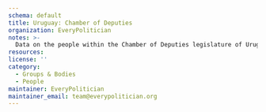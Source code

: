 ```yaml
---
schema: default
title: Uruguay: Chamber of Deputies
organization: EveryPolitician
notes: >-
  Data on the people within the Chamber of Deputies legislature of Uruguay.
resources:
license: ''
category:
  - Groups & Bodies
  - People
maintainer: EveryPolitician
maintainer_email: team@everypolitician.org
---
```

